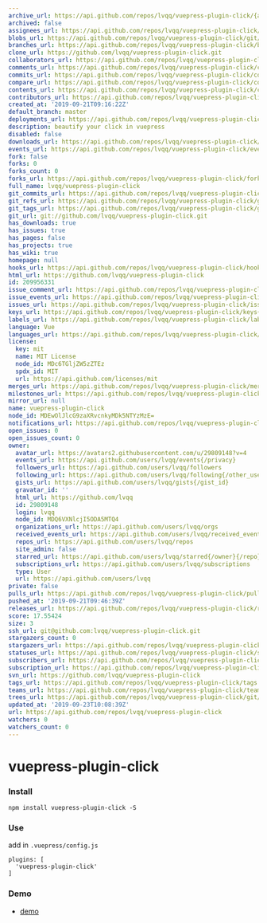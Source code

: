 ```yaml
---
archive_url: https://api.github.com/repos/lvqq/vuepress-plugin-click/{archive_format}{/ref}
archived: false
assignees_url: https://api.github.com/repos/lvqq/vuepress-plugin-click/assignees{/user}
blobs_url: https://api.github.com/repos/lvqq/vuepress-plugin-click/git/blobs{/sha}
branches_url: https://api.github.com/repos/lvqq/vuepress-plugin-click/branches{/branch}
clone_url: https://github.com/lvqq/vuepress-plugin-click.git
collaborators_url: https://api.github.com/repos/lvqq/vuepress-plugin-click/collaborators{/collaborator}
comments_url: https://api.github.com/repos/lvqq/vuepress-plugin-click/comments{/number}
commits_url: https://api.github.com/repos/lvqq/vuepress-plugin-click/commits{/sha}
compare_url: https://api.github.com/repos/lvqq/vuepress-plugin-click/compare/{base}...{head}
contents_url: https://api.github.com/repos/lvqq/vuepress-plugin-click/contents/{+path}
contributors_url: https://api.github.com/repos/lvqq/vuepress-plugin-click/contributors
created_at: '2019-09-21T09:16:22Z'
default_branch: master
deployments_url: https://api.github.com/repos/lvqq/vuepress-plugin-click/deployments
description: beautify your click in vuepress
disabled: false
downloads_url: https://api.github.com/repos/lvqq/vuepress-plugin-click/downloads
events_url: https://api.github.com/repos/lvqq/vuepress-plugin-click/events
fork: false
forks: 0
forks_count: 0
forks_url: https://api.github.com/repos/lvqq/vuepress-plugin-click/forks
full_name: lvqq/vuepress-plugin-click
git_commits_url: https://api.github.com/repos/lvqq/vuepress-plugin-click/git/commits{/sha}
git_refs_url: https://api.github.com/repos/lvqq/vuepress-plugin-click/git/refs{/sha}
git_tags_url: https://api.github.com/repos/lvqq/vuepress-plugin-click/git/tags{/sha}
git_url: git://github.com/lvqq/vuepress-plugin-click.git
has_downloads: true
has_issues: true
has_pages: false
has_projects: true
has_wiki: true
homepage: null
hooks_url: https://api.github.com/repos/lvqq/vuepress-plugin-click/hooks
html_url: https://github.com/lvqq/vuepress-plugin-click
id: 209956331
issue_comment_url: https://api.github.com/repos/lvqq/vuepress-plugin-click/issues/comments{/number}
issue_events_url: https://api.github.com/repos/lvqq/vuepress-plugin-click/issues/events{/number}
issues_url: https://api.github.com/repos/lvqq/vuepress-plugin-click/issues{/number}
keys_url: https://api.github.com/repos/lvqq/vuepress-plugin-click/keys{/key_id}
labels_url: https://api.github.com/repos/lvqq/vuepress-plugin-click/labels{/name}
language: Vue
languages_url: https://api.github.com/repos/lvqq/vuepress-plugin-click/languages
license:
  key: mit
  name: MIT License
  node_id: MDc6TGljZW5zZTEz
  spdx_id: MIT
  url: https://api.github.com/licenses/mit
merges_url: https://api.github.com/repos/lvqq/vuepress-plugin-click/merges
milestones_url: https://api.github.com/repos/lvqq/vuepress-plugin-click/milestones{/number}
mirror_url: null
name: vuepress-plugin-click
node_id: MDEwOlJlcG9zaXRvcnkyMDk5NTYzMzE=
notifications_url: https://api.github.com/repos/lvqq/vuepress-plugin-click/notifications{?since,all,participating}
open_issues: 0
open_issues_count: 0
owner:
  avatar_url: https://avatars2.githubusercontent.com/u/29809148?v=4
  events_url: https://api.github.com/users/lvqq/events{/privacy}
  followers_url: https://api.github.com/users/lvqq/followers
  following_url: https://api.github.com/users/lvqq/following{/other_user}
  gists_url: https://api.github.com/users/lvqq/gists{/gist_id}
  gravatar_id: ''
  html_url: https://github.com/lvqq
  id: 29809148
  login: lvqq
  node_id: MDQ6VXNlcjI5ODA5MTQ4
  organizations_url: https://api.github.com/users/lvqq/orgs
  received_events_url: https://api.github.com/users/lvqq/received_events
  repos_url: https://api.github.com/users/lvqq/repos
  site_admin: false
  starred_url: https://api.github.com/users/lvqq/starred{/owner}{/repo}
  subscriptions_url: https://api.github.com/users/lvqq/subscriptions
  type: User
  url: https://api.github.com/users/lvqq
private: false
pulls_url: https://api.github.com/repos/lvqq/vuepress-plugin-click/pulls{/number}
pushed_at: '2019-09-21T09:46:39Z'
releases_url: https://api.github.com/repos/lvqq/vuepress-plugin-click/releases{/id}
score: 17.55424
size: 3
ssh_url: git@github.com:lvqq/vuepress-plugin-click.git
stargazers_count: 0
stargazers_url: https://api.github.com/repos/lvqq/vuepress-plugin-click/stargazers
statuses_url: https://api.github.com/repos/lvqq/vuepress-plugin-click/statuses/{sha}
subscribers_url: https://api.github.com/repos/lvqq/vuepress-plugin-click/subscribers
subscription_url: https://api.github.com/repos/lvqq/vuepress-plugin-click/subscription
svn_url: https://github.com/lvqq/vuepress-plugin-click
tags_url: https://api.github.com/repos/lvqq/vuepress-plugin-click/tags
teams_url: https://api.github.com/repos/lvqq/vuepress-plugin-click/teams
trees_url: https://api.github.com/repos/lvqq/vuepress-plugin-click/git/trees{/sha}
updated_at: '2019-09-23T10:08:39Z'
url: https://api.github.com/repos/lvqq/vuepress-plugin-click
watchers: 0
watchers_count: 0
---
```


# vuepress-plugin-click
### Install
```
npm install vuepress-plugin-click -S
```

### Use
add in `.vuepress/config.js`
```
plugins: [
  'vuepress-plugin-click'
]
```

### Demo
- [demo](https://www.nicksonlvqq.cn)

